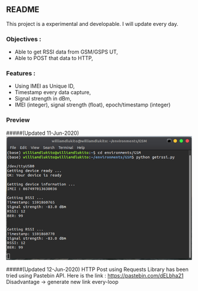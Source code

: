 ## README
This project is a experimental and developable. I will update every day.

### Objectives :
- Able to get RSSI data from GSM/GSPS UT,
- Able to POST that data to HTTP,

### Features :
- Using IMEI as Unique ID,
- Timestamp every data capture,
- Signal strength in dBm,
- IMEI (integer), signal strength (float), epoch/timestamp (integer)

### Preview
#####(Updated 11-Jun-2020)
![NEWEST UPDATE](TerminalResult.jpg)


#####(Updated 12-Jun-2020)
HTTP Post using Requests Library has been tried using Pastebin API.
Here is the link : https://pastebin.com/dELbha21
Disadvantage -> generate new link every-loop
